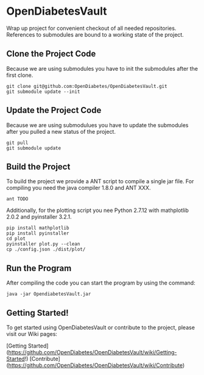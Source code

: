 # OpenDiabetesVault
Wrap up project for convenient checkout of all needed repositories.
References to submodules are bound to a working state of the project.

## Clone the Project Code
Because we are using submodules you have to init the submodules after the first clone.

```
git clone git@github.com:OpenDiabetes/OpenDiabetesVault.git
git submodule update --init
```

## Update the Project Code
Because we are using submodulues you have to update the submodules after you pulled a new status of the project.

```
git pull
git submodule update 
```

## Build the Project
To build the project we provide a ANT script to compile a single jar file.
For compiling you need the java compiler 1.8.0 and ANT XXX.

```
ant TODO
```

Additionally, for the plotting script you nee Python 2.7.12 with mathplotlib 2.0.2 and pyinstaller 3.2.1. 

```
pip install mathplotlib
pip install pyinstaller
cd plot
pyinstaller plot.py --clean
cp ./config.json ./dist/plot/
```

## Run the Program
After compiling the code you can start the program by using the command:

```
java -jar OpendiabetesVault.jar
```

## Getting Started!
To get started using OpenDiabetesVault or contribute to the project, please visit our Wiki pages:

[Getting Started] (https://github.com/OpenDiabetes/OpenDiabetesVault/wiki/Getting-Started!)
[Contribute] (https://github.com/OpenDiabetes/OpenDiabetesVault/wiki/Contribute)
